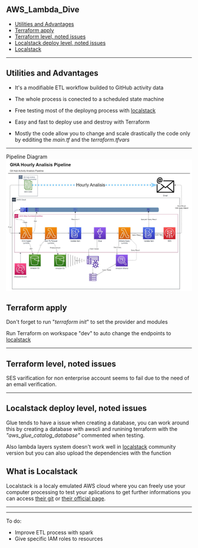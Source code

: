 ## AWS_Lambda_Dive

- [Utilities and Advantages](#utilities-and-advantages)
- [Terraform apply](#terraform-apply)
- [Terraform level, noted issues](#terraform-level-noted-issues)
- [Localstack deploy level, noted issues](#localstack-deploy-level-noted-issues)
- [Localstack](#what-is-localstack)


---

## Utilities and Advantages

- It's a modifiable ETL workflow builded to GitHub activity data  

- The whole process is conected to a scheduled state machine

- Free testing most of the deployng process with [localstack](#what-is-localstack)

- Easy and fast to deploy use and destroy with Terraform

- Mostly the code allow you to change and scale drastically the code only by edditing the *main.tf* and the *terraform.tfvars* 

---

Pipeline Diagram
<img src="./Diagrams/GHA Analisis Pipeline.jpg">

</div>

## Terraform apply

Don't forget to run "*terraform init*" to set the provider and modules

Run Terraform on workspace "dev" to auto change the endpoints to [localstack](#what-is-localstack) 

---

## Terraform level, noted issues

SES varification for non enterprise account seems to fail due to the need of an email verification.

---

## Localstack deploy level, noted issues

Glue tends to have a issue when creating a database, you can work around this by creating a database with awscli and runining terraform with the *"aws_glue_catalog_database"* commented when testing.

Also lambda layers system doesn't work well in [localstack](#what-is-localstack) community version but you can also upload the dependencies with the function

## What is Localstack

Localstack is a localy emulated AWS cloud where you can freely use your computer processing to test your aplications to get further informations you can access [their git](https://github.com/localstack/localstack) or [their official page](https://localstack.cloud/).

---

</div>

---
To do:

- Improve ETL process with spark
- Give specific IAM roles to resources